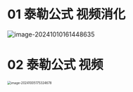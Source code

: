 # 01 泰勒公式 视频消化

![image-20241010161448635](C:\Users\Administrator\AppData\Roaming\Typora\typora-user-images\image-20241010161448635.png)



# 02 泰勒公式 视频

<img src="https://cvp.oss-cn-shanghai.aliyuncs.com/202410051753701.png" alt="image-20241005175324678" style="zoom:50%;" />